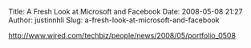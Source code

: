 Title: A Fresh Look at Microsoft and Facebook
Date: 2008-05-08 21:27
Author: justinnhli
Slug: a-fresh-look-at-microsoft-and-facebook

<http://www.wired.com/techbiz/people/news/2008/05/portfolio_0508>


